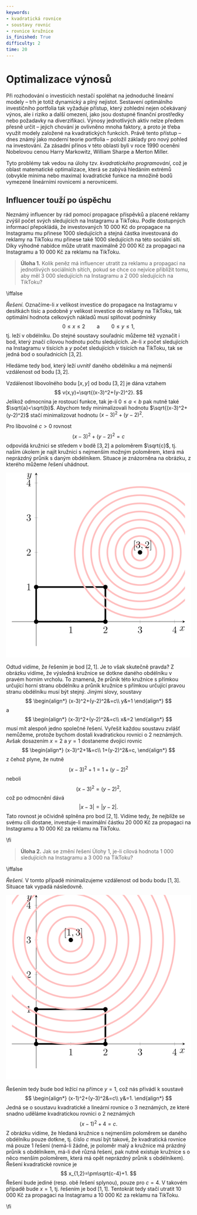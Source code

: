 ```yaml
---
keywords:
- kvadratická rovnice
- soustavy rovnic
- rovnice kružnice
is_finished: True
difficulty: 2
time: 20
---
```


# Optimalizace výnosů

Při rozhodování o investicích nestačí spoléhat na jednoduché lineární modely – trh je 
totiž dynamický a plný nejistot. Sestavení optimálního investičního portfolia tak 
vyžaduje přístup, který zohlední nejen očekávaný výnos, ale i riziko a další omezení, 
jako jsou dostupné finanční prostředky nebo požadavky na diverzifikaci. Výnosy jednotlivých 
aktiv nelze předem přesně určit – jejich chování je ovlivněno mnoha faktory, a proto je třeba 
využít modely založené na kvadratických funkcích. Právě tento přístup – dnes známý jako moderní 
teorie portfolia – položil základy pro nový pohled na investování. Za zásadní přínos v této oblasti 
byli v roce 1990 oceněni Nobelovou cenou Harry Markowitz, William Sharpe a Merton Miller.

Tyto problémy tak vedou na úlohy tzv. *kvadratického programování*, což je oblast matematické optimalizace, 
která se zabývá hledáním extrémů (obvykle minima nebo maxima) kvadratické funkce na množině bodů vymezené 
lineárními rovnicemi a nerovnicemi.

## Influencer touží po úspěchu

Neznámý influencer by rád pomocí propagace příspěvků a placené reklamy zvýšil počet svých sledujících 
na Instagramu a TikToku. Podle dostupných informací přepokládá, že investovaných 10 000 Kč do propagace
na Instagramu mu přinese 1000 sledujících a stejná částka investovaná do reklamy na TikToku mu přinese také
1000 sledujících na této sociální síti. Díky výhodné nabídce může utratit maximálně 20 000 Kč za propagaci 
na Instagramu a 10 000 Kč za reklamu na TikToku.

> **Úloha 1.** Kolik peněz má influencer utratit za reklamu a propagaci na jednotlivých sociálních sítích, 
> pokud se chce co nejvíce přiblížit tomu, aby měl 3 000 sledujících na Instagramu a 2 000 sledujících 
> na TikToku?

\iffalse

*Řešení.* Označíme-li $x$ velikost investice do propagace na Instagramu v desítkách tisíc a podobně $y$ 
velikost investice do reklamy na TikToku, tak optimální hodnota celkových nákladů musí splňovat podmínky 
$$
0\leq x \leq 2 \qquad\text{a}\qquad 0\leq y\leq 1,
$$
tj. leží v obdélníku. Do stejné soustavy souřadnic můžeme též vyznačit i bod, který značí
cílovou hodnotu počtu sledujících. Je-li $x$ počet sledujících na Instagramu v tisících a $y$
počet sledujících v tisících na TikToku, tak se jedná bod o souřadnicích $[3,2]$.

Hledáme tedy bod, který leží uvnitř daného obdélníku a má nejmenší vzdálenost od bodu $[3,2]$.

Vzdálenost libovolného bodu $[x,y]$ od bodu $[3,2]$ je dána vztahem 
$$
v(x,y)=\sqrt{(x-3)^2+(y-2)^2}.
$$
Jelikož odmocnina je rostoucí funkce, tak je-li $0\leq a<b$ pak nutně také $\sqrt{a}<\sqrt{b}$.
Abychom tedy minimalizovali hodnotu $\sqrt{(x-3)^2+(y-2)^2}$ stačí minimalizovat hodnotu $(x-3)^2+(y-2)^2$.

Pro libovolné $c>0$ rovnost 
$$
  (x-3)^2+(y-2)^2=c
$$
odpovídá kružnici se středem v bodě $[3,2]$ a poloměrem $\sqrt{c}$, tj. naším úkolem je najít 
kružnici s nejmenším možným poloměrem, která má neprázdný průnik s daným obdélníkem. Situace
je znázorněna na obrázku, z kterého můžeme řešení uhádnout. 

![K řešení Úlohy 1](math4you_00051_01.svg)

Odtud vidíme, že řešením je bod $[2,1]$. Je to však skutečně pravda? Z obrázku vidíme, že výsledná kružnice 
se dotkne daného obdélníku v pravém horním vrcholu. To znamená, že průnik této kružnice s přímkou určující horní stranu 
obdélníku a průnik kružnice s přímkou určující pravou stranu obdélníku musí být stejný. Jinými slovy, soustavy
$$
\begin{align*}
(x-3)^2+(y-2)^2&=c\\  
y&=1
\end{align*}
$$
a 
$$
\begin{align*}
  (x-3)^2+(y-2)^2&=c\\ 
  x&=2
\end{align*}
$$
musí mít alespoň jedno společné řešení. Vyřešit každou soustavu zvlášť nemůžeme, protože bychom dostali kvadratickou 
rovnici o 2 neznámých. Avšak dosazením $x=2$ a $y=1$ dostaneme dvojici rovnic
$$
\begin{align*}
  (x-3)^2+1&=c\\ 
  1+(y-2)^2&=c,
\end{align*}
$$
z čehož plyne, že nutně 
$$
  (x-3)^2+1=1+(y-2)^2
$$
neboli 
$$
  (x-3)^2=(y-2)^2,
$$
což po odmocnění dává
$$
|x-3|=|y-2|.
$$
Tato rovnost je očividně splněna pro bod $[2,1]$. Vidíme tedy, že nejblíže se svému cíli dostane, investuje-li
maximální částku 20 000 Kč za propagaci na Instagramu a 10 000 Kč za reklamu na TikToku.

\fi

> **Úloha 2.** Jak se změní řešení Úlohy 1, je-li cílová hodnota 1 000 
> sledujících na Instagramu a 3 000 na TikToku?

\iffalse

*Řešení.* V tomto případě minimalizujeme vzdálenost od bodu 
bodu $[1,3]$. Situace tak vypadá následovně.

![K řešení Úlohy 2](math4you_00051_02.svg)

Řešením tedy bude bod ležící na přímce $y=1$, což nás přivádí k soustavě
$$
\begin{align*}
(x-1)^2+(y-3)^2&=c\\ 
y&=1.
\end{align*}
$$ 
Jedná se o soustavu kvadratické a lineární rovnice o 3 neznámých, ze které snadno uděláme kvadratickou 
rovnici o 2 neznámých
$$
(x-1)^2+4=c.
$$
Z obrázku vidíme, že hledaná kružnice s nejmenším poloměrem se daného obdélníku pouze dotkne, 
tj. číslo $c$ musí být takové, že kvadratická rovnice má pouze 1 řešení (nemá-li žádné, je 
poloměr malý a kružnice má prázdný průnik s obdélníkem, má-li dvě různá řešení, pak nutně existuje 
kružnice s o něco menším poloměrem, která má opět neprázdný průnik s obdélníkem). Řešení kvadratické 
rovnice je
$$
x_{1,2}=\pm\sqrt{c-4}+1.
$$
Řešení bude jediné (resp. obě řešení splynou), pouze pro $c=4$. V takovém případě bude $x=1$, tj. řešením je bod 
$[1,1]$. Tentokrát tedy stačí utratit 10 000 Kč za propagaci na Instagramu a 10 000 Kč za reklamu na TikToku.

\fi
